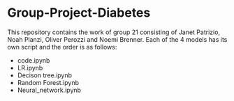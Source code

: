 # Group-Project-Diabetes
This repository contains the work of group 21 consisting of Janet Patrizio, Noah Planzi, Oliver Perozzi and Noemi Brenner. Each of the 4 models has its own script and the order is as follows: 
  - code.ipynb
  - LR.ipynb
  - Decison tree.ipynb
  - Random Forest.ipynb
  - Neural_network.ipynb

